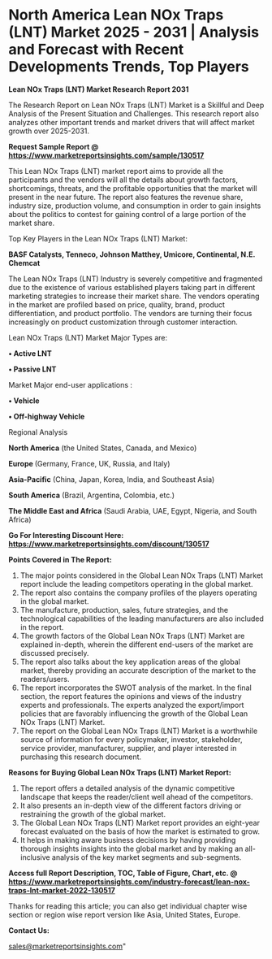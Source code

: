 # North America Lean NOx Traps (LNT) Market 2025 - 2031 | Analysis and Forecast with Recent Developments Trends, Top Players

<strong>Lean NOx Traps (LNT) Market Research Report 2031</strong>

The Research Report on Lean NOx Traps (LNT) Market is a Skillful and Deep Analysis of the Present Situation and Challenges. This research report also analyzes other important trends and market drivers that will affect market growth over 2025-2031.

<strong>Request Sample Report @ <a href=https://www.marketreportsinsights.com/sample/130517>https://www.marketreportsinsights.com/sample/130517</a></strong>

This Lean NOx Traps (LNT) market report aims to provide all the participants and the vendors will all the details about growth factors, shortcomings, threats, and the profitable opportunities that the market will present in the near future. The report also features the revenue share, industry size, production volume, and consumption in order to gain insights about the politics to contest for gaining control of a large portion of the market share.

Top Key Players in the Lean NOx Traps (LNT) Market:

<strong>BASF Catalysts, Tenneco, Johnson Matthey, Umicore, Continental, N.E. Chemcat</strong>

The Lean NOx Traps (LNT) Industry is severely competitive and fragmented due to the existence of various established players taking part in different marketing strategies to increase their market share. The vendors operating in the market are profiled based on price, quality, brand, product differentiation, and product portfolio. The vendors are turning their focus increasingly on product customization through customer interaction.

Lean NOx Traps (LNT) Market Major Types are:

<strong>• Active LNT

• Passive LNT</strong>

Market Major end-user applications :

<strong>• Vehicle

• Off-highway Vehicle</strong>

Regional Analysis

</u><strong><b>North America</b></strong> (the United States, Canada, and Mexico)

<strong><b>Europe </b></strong>(Germany, France, UK, Russia, and Italy)

<strong><b>Asia-Pacific</b></strong> (China, Japan, Korea, India, and Southeast Asia)

<strong><b>South America</b></strong> (Brazil, Argentina, Colombia, etc.)

<strong><b>The Middle East and Africa</b></strong> (Saudi Arabia, UAE, Egypt, Nigeria, and South Africa)

<strong>Go For Interesting Discount Here: <a href=https://www.marketreportsinsights.com/discount/130517>https://www.marketreportsinsights.com/discount/130517</a></strong>

<strong>Points Covered in The Report:</strong>
<ol>
  <li>The major points considered in the Global Lean NOx Traps (LNT) Market report include the leading competitors operating in the global market.</li>
  <li>The report also contains the company profiles of the players operating in the global market.</li>
  <li>The manufacture, production, sales, future strategies, and the technological capabilities of the leading manufacturers are also included in the report.</li>
  <li>The growth factors of the Global Lean NOx Traps (LNT) Market are explained in-depth, wherein the different end-users of the market are discussed precisely.</li>
  <li>The report also talks about the key application areas of the global market, thereby providing an accurate description of the market to the readers/users.</li>
  <li>The report incorporates the SWOT analysis of the market. In the final section, the report features the opinions and views of the industry experts and professionals. The experts analyzed the export/import policies that are favorably influencing the growth of the Global Lean NOx Traps (LNT) Market.</li>
  <li>The report on the Global Lean NOx Traps (LNT) Market is a worthwhile source of information for every policymaker, investor, stakeholder, service provider, manufacturer, supplier, and player interested in purchasing this research document.</li>
</ol>
<strong>Reasons for Buying Global Lean NOx Traps (LNT) Market Report:</strong>

<ol>
  <li>The report offers a detailed analysis of the dynamic competitive landscape that keeps the reader/client well ahead of the competitors.</li>
  <li>It also presents an in-depth view of the different factors driving or restraining the growth of the global market.</li>
  <li>The Global Lean NOx Traps (LNT) Market report provides an eight-year forecast evaluated on the basis of how the market is estimated to grow.</li>
  <li>It helps in making aware business decisions by having providing thorough insights insights into the global market and by making an all-inclusive analysis of the key market segments and sub-segments.</li>
</ol>
<strong>Access full Report Description, TOC, Table of Figure, Chart, etc. @ <a href=https://www.marketreportsinsights.com/industry-forecast/lean-nox-traps-lnt-market-2022-130517>https://www.marketreportsinsights.com/industry-forecast/lean-nox-traps-lnt-market-2022-130517</a></strong>


Thanks for reading this article; you can also get individual chapter wise section or region wise report version like Asia, United States, Europe.

<strong>Contact Us:</strong>

sales@marketreportsinsights.com"
